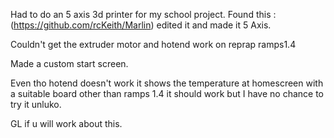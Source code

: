 Had to do an 5 axis 3d printer for my school project. Found this :(https://github.com/rcKeith/Marlin) edited it and made it 5 Axis. 

Couldn't get the extruder motor and hotend work on reprap ramps1.4

Made a custom start screen.

Even tho hotend doesn't work it shows the temperature at homescreen with a suitable board other than ramps 1.4 it should work but I have no chance to try it unluko.

GL if u will work about this.
